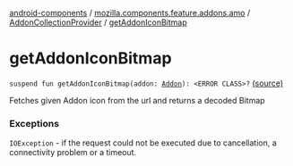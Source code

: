 [android-components](../../index.md) / [mozilla.components.feature.addons.amo](../index.md) / [AddonCollectionProvider](index.md) / [getAddonIconBitmap](./get-addon-icon-bitmap.md)

# getAddonIconBitmap

`suspend fun getAddonIconBitmap(addon: `[`Addon`](../../mozilla.components.feature.addons/-addon/index.md)`): <ERROR CLASS>?` [(source)](https://github.com/mozilla-mobile/android-components/blob/master/components/feature/addons/src/main/java/mozilla/components/feature/addons/amo/AddonCollectionProvider.kt#L106)

Fetches given Addon icon from the url and returns a decoded Bitmap

### Exceptions

`IOException` - if the request could not be executed due to cancellation,
a connectivity problem or a timeout.